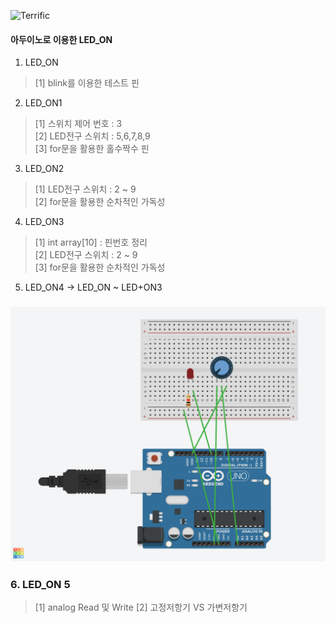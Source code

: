 ![Terrific](../image/Terrific%20LED_ON.png)
#### 아두이노로 이용한 LED_ON
1. LED_ON
> [1] blink를 이용한 테스트 핀<br>
2. LED_ON1
> [1] 스위치 제어 번호 : 3 <br>
> [2] LED전구 스위치 : 5,6,7,8,9 <br>
> [3] for문을 활용한 홀수짝수 핀 <br>
3. LED_ON2
> [1] LED전구 스위치 : 2 ~ 9 <br>
> [2] for문을 활용한 순차적인 가독성 <br>
4. LED_ON3
> [1] int array[10] : 핀번호 정리 <br>
> [2] LED전구 스위치 : 2 ~ 9 <br>
> [3] for문을 활용한 순차적인 가독성 <br>
5. LED_ON4 -> LED_ON ~ LED+ON3<br>

### ![Terrific](../../image/LED_ON5.png)
### 6. LED_ON 5

> [1] analog Read 및 Write
> [2] 고정저항기 VS 가변저항기

 
